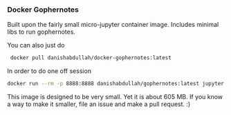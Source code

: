 ### Docker Gophernotes

Built upon the fairly small micro-jupyter container image. Includes minimal libs to run gophernotes.

You can also just do 
```bash
 docker pull danishabdullah/docker-gophernotes:latest
 ```

In order to do one off session
```bash
docker run --rm -p 8888:8888 danishabdullah/gophernotes:latest jupyter notebook --port=8888 --no-browser --ip=0.0.0.0
```

This image is designed to be very small. Yet it is about 605 MB. If you know a way to make it smaller, file an issue and make a pull request. :)

